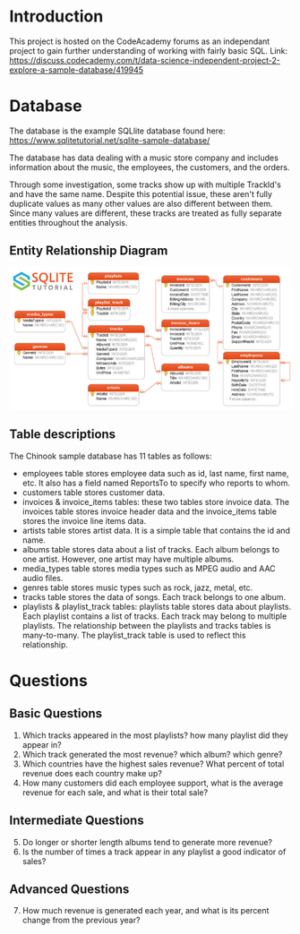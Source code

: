 # Introduction
This project is hosted on the CodeAcademy forums as an independant project to gain further understanding of working with fairly basic SQL.
Link: https://discuss.codecademy.com/t/data-science-independent-project-2-explore-a-sample-database/419945

# Database
The database is the example SQLlite database found here: https://www.sqlitetutorial.net/sqlite-sample-database/

The database has data dealing with a music store company and includes information about the music, the employees, the customers, and the orders.

Through some investigation, some tracks show up with multiple TrackId's and have the same name. Despite this potential issue, these aren't fully duplicate values as many other values are also different between them. Since many values are different, these tracks are treated as fully separate entities throughout the analysis. 
## Entity Relationship Diagram
![Entity Relational Diagram](./SQLite_Sample_Database.jpg)
## Table descriptions
The Chinook sample database has 11 tables as follows:
- employees table stores employee data such as id, last name, first name, etc. It also has a field named ReportsTo to specify who reports to whom.
- customers table stores customer data.
- invoices & invoice_items tables: these two tables store invoice data. The invoices table stores invoice header data and the invoice_items table stores the invoice line items data.
- artists table stores artist data. It is a simple table that contains the id and name.
- albums table stores data about a list of tracks. Each album belongs to one artist. However, one artist may have multiple albums.
- media_types table stores media types such as MPEG audio and AAC audio files.
- genres table stores music types such as rock, jazz, metal, etc.
- tracks table stores the data of songs. Each track belongs to one album.
- playlists & playlist_track tables: playlists table stores data about playlists. Each playlist contains a list of tracks. Each track may belong to multiple playlists. The relationship between the playlists and tracks tables is many-to-many. The playlist_track table is used to reflect this relationship.
# Questions
## Basic Questions
1. Which tracks appeared in the most playlists? how many playlist did they appear in?
2. Which track generated the most revenue? which album? which genre?
3. Which countries have the highest sales revenue? What percent of total revenue does each country make up?
4. How many customers did each employee support, what is the average revenue for each sale, and what is their total sale?

## Intermediate Questions
5. Do longer or shorter length albums tend to generate more revenue?
6. Is the number of times a track appear in any playlist a good indicator of sales?

## Advanced Questions
7. How much revenue is generated each year, and what is its percent change from the previous year?